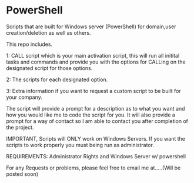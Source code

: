 # PowerShell

Scripts that are built for Windows server (PowerShell) for domain,user creation/deletion as well as others.

This repo includes.

1: CALL script which is your main activation script,  this will run all initital tasks and commands and provide you with the options for CALLing on the designated script for those options.

2: The scripts for each designated option.

3: Extra information if you want to request a custom script to be built for your company.


The script will provide a prompt for a description as to what you want and how you would like me to code the script for you.   It will also provide a prompt for a way of contact so I am able to contact you after completion of the project.


IMPORTANT,   Scripts will ONLY work on Windows Servers. If you want the scripts to work properly you must being run as administrator.  



REQUIREMENTS:
Administrator Rights
and
Windows Server w/ powershell







For any Requests or problems,  please feel free to email me at.....(Will be posted soon)
